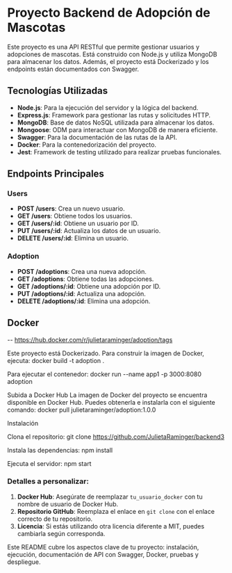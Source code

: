 # Proyecto Backend de Adopción de Mascotas

Este proyecto es una API RESTful que permite gestionar usuarios y adopciones de mascotas. Está construido con Node.js y utiliza MongoDB para almacenar los datos. Además, el proyecto está Dockerizado y los endpoints están documentados con Swagger.

## Tecnologías Utilizadas

- **Node.js**: Para la ejecución del servidor y la lógica del backend.
- **Express.js**: Framework para gestionar las rutas y solicitudes HTTP.
- **MongoDB**: Base de datos NoSQL utilizada para almacenar los datos.
- **Mongoose**: ODM para interactuar con MongoDB de manera eficiente.
- **Swagger**: Para la documentación de las rutas de la API.
- **Docker**: Para la contenedorización del proyecto.
- **Jest**: Framework de testing utilizado para realizar pruebas funcionales.

## Endpoints Principales

### Users

- **POST /users**: Crea un nuevo usuario.
- **GET /users**: Obtiene todos los usuarios.
- **GET /users/:id**: Obtiene un usuario por ID.
- **PUT /users/:id**: Actualiza los datos de un usuario.
- **DELETE /users/:id**: Elimina un usuario.

### Adoption

- **POST /adoptions**: Crea una nueva adopción.
- **GET /adoptions**: Obtiene todas las adopciones.
- **GET /adoptions/:id**: Obtiene una adopción por ID.
- **PUT /adoptions/:id**: Actualiza una adopción.
- **DELETE /adoptions/:id**: Elimina una adopción.

## Docker

-- https://hub.docker.com/r/julietaraminger/adoption/tags

Este proyecto está Dockerizado. Para construir la imagen de Docker, ejecuta:
docker build -t adoption .

Para ejecutar el contenedor:
docker run --name app1 -p 3000:8080 adoption

Subida a Docker Hub
La imagen de Docker del proyecto se encuentra disponible en Docker Hub. Puedes obtenerla e instalarla con el siguiente comando:
docker pull julietaraminger/adoption:1.0.0


Instalación

Clona el repositorio:
git clone https://github.com/JulietaRaminger/backend3

Instala las dependencias:
npm install

Ejecuta el servidor:
npm start



### Detalles a personalizar:
1. **Docker Hub**: Asegúrate de reemplazar `tu_usuario_docker` con tu nombre de usuario de Docker Hub.
2. **Repositorio GitHub**: Reemplaza el enlace en `git clone` con el enlace correcto de tu repositorio.
3. **Licencia**: Si estás utilizando otra licencia diferente a MIT, puedes cambiarla según corresponda.

Este README cubre los aspectos clave de tu proyecto: instalación, ejecución, documentación de API con Swagger, Docker, pruebas y despliegue.

